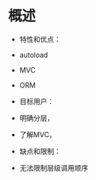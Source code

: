 概述
==

*   特性和优点：
*   autoload
*   MVC
*   ORM
    
*   目标用户：
    
*   明确分层，
*   了解MVC，
    
*   缺点和限制：
    
*   无法限制层级调用顺序
